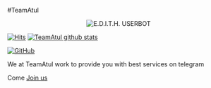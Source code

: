 #TeamAtul

<p align="center">
<img src="https://telegra.ph/file/07038458585d6b06136a1.jpg" alt="E.D.I.T.H. USERBOT">
  
  [![Hits](https://hits.seeyoufarm.com/api/count/incr/badge.svg?url=https%3A%2F%2Fgithub.com%2FTeamAtul&count_bg=%2379C83D&title_bg=%23555555&icon=github.svg&icon_color=%23E7E7E7&title=VIEWS&edge_flat=true)](https://hits.seeyoufarm.com)
[![TeamAtul github stats](https://github-readme-stats.vercel.app/api?username=TeamAtul)](https://github.com/TeamAtul)

[![GitHub](https://img.shields.io/badge/dynamic/json?logo=github&label=GitHub+Followers&labelColor=282c34&color=181717&query=%24.data.totalSubs&url=https%3A%2F%2Fapi.spencerwoo.com%2Fsubstats%2F%3Fsource%3Dgithub%26queryKey%3DTeamAtul&longCache=true)](https://github.com/TeamAtul)


  We at TeamAtul work to provide you with best services on telegram 

Come [Join us](t.me/TeamAtul_official)
